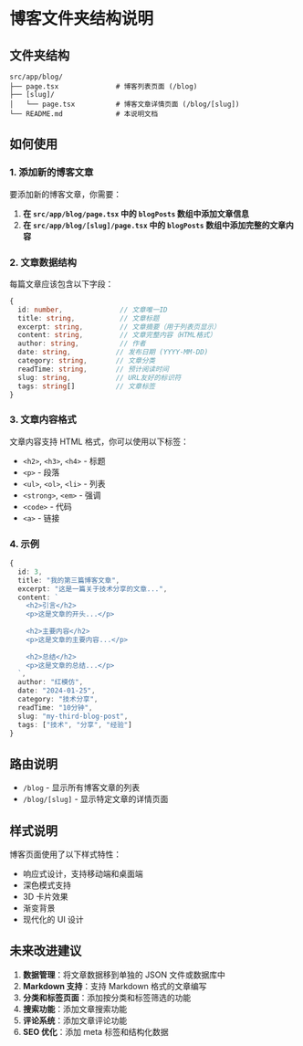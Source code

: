 # 博客文件夹结构说明

## 文件夹结构

```
src/app/blog/
├── page.tsx              # 博客列表页面 (/blog)
├── [slug]/
│   └── page.tsx          # 博客文章详情页面 (/blog/[slug])
└── README.md             # 本说明文档
```

## 如何使用

### 1. 添加新的博客文章

要添加新的博客文章，你需要：

1. **在 `src/app/blog/page.tsx` 中的 `blogPosts` 数组中添加文章信息**
2. **在 `src/app/blog/[slug]/page.tsx` 中的 `blogPosts` 数组中添加完整的文章内容**

### 2. 文章数据结构

每篇文章应该包含以下字段：

```typescript
{
  id: number,              // 文章唯一ID
  title: string,           // 文章标题
  excerpt: string,         // 文章摘要（用于列表页显示）
  content: string,         // 文章完整内容（HTML格式）
  author: string,          // 作者
  date: string,           // 发布日期 (YYYY-MM-DD)
  category: string,       // 文章分类
  readTime: string,       // 预计阅读时间
  slug: string,           // URL友好的标识符
  tags: string[]          // 文章标签
}
```

### 3. 文章内容格式

文章内容支持 HTML 格式，你可以使用以下标签：

- `<h2>`, `<h3>`, `<h4>` - 标题
- `<p>` - 段落
- `<ul>`, `<ol>`, `<li>` - 列表
- `<strong>`, `<em>` - 强调
- `<code>` - 代码
- `<a>` - 链接

### 4. 示例

```typescript
{
  id: 3,
  title: "我的第三篇博客文章",
  excerpt: "这是一篇关于技术分享的文章...",
  content: `
    <h2>引言</h2>
    <p>这是文章的开头...</p>
    
    <h2>主要内容</h2>
    <p>这是文章的主要内容...</p>
    
    <h2>总结</h2>
    <p>这是文章的总结...</p>
  `,
  author: "红模仿",
  date: "2024-01-25",
  category: "技术分享",
  readTime: "10分钟",
  slug: "my-third-blog-post",
  tags: ["技术", "分享", "经验"]
}
```

## 路由说明

- `/blog` - 显示所有博客文章的列表
- `/blog/[slug]` - 显示特定文章的详情页面

## 样式说明

博客页面使用了以下样式特性：

- 响应式设计，支持移动端和桌面端
- 深色模式支持
- 3D 卡片效果
- 渐变背景
- 现代化的 UI 设计

## 未来改进建议

1. **数据管理**：将文章数据移到单独的 JSON 文件或数据库中
2. **Markdown 支持**：支持 Markdown 格式的文章编写
3. **分类和标签页面**：添加按分类和标签筛选的功能
4. **搜索功能**：添加文章搜索功能
5. **评论系统**：添加文章评论功能
6. **SEO 优化**：添加 meta 标签和结构化数据 